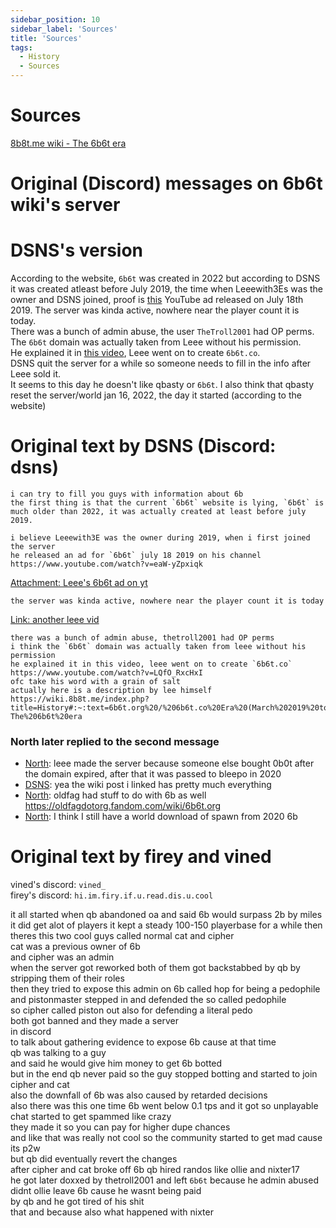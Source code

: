 ```yaml
---
sidebar_position: 10
sidebar_label: 'Sources'
title: 'Sources'
tags:
  - History
  - Sources
---
```


# Sources

[8b8t.me wiki - The 6b6t era](https://wiki.8b8t.me/index.php?title=History#:~:text=6b6t.org%20/%206b6t.co%20Era%20(March%202019%20to%20January%202021),-The%206b6t%20era)

# Original (Discord) messages on 6b6t wiki's server
# DSNS's version
According to the website, `6b6t` was created in 2022 but according to DSNS it was created atleast before July 2019, the time when Leeewith3Es was the owner and DSNS joined, proof is [this](https://www.youtube.com/watch?v=eaW-yZpxiqk) YouTube ad released on July 18th 2019. The server was kinda active, nowhere near the player count it is today.<br/>There was a bunch of admin abuse, the user `TheTroll2001` had OP perms.<br/>
The `6b6t` domain was actually taken from Leee without his permission.<br/>
He explained it in [this video](https://www.youtube.com/watch?v=LQfO_RxcHxI), Leee went on to create `6b6t.co`.<br/>
DSNS quit the server for a while so someone needs to fill in the info after Leee sold it.<br/>
It seems to this day he doesn't like qbasty or `6b6t`.
I also think that qbasty reset the server/world jan 16, 2022, the day it started (according to the website)

# Original text by DSNS (Discord: dsns)
```
i can try to fill you guys with information about 6b
the first thing is that the current `6b6t` website is lying, `6b6t` is much older than 2022, it was actually created at least before july 2019.
```
```
i believe Leeewith3E was the owner during 2019, when i first joined the server
he released an ad for `6b6t` july 18 2019 on his channel https://www.youtube.com/watch?v=eaW-yZpxiqk
```
[Attachment: Leee's 6b6t ad on yt](https://youtu.be/_-GOP7CzC3Q)
```
the server was kinda active, nowhere near the player count it is today
```
[Link: another leee vid](https://youtu.be/p-SY7RqKGnQ)
```
there was a bunch of admin abuse, thetroll2001 had OP perms
i think the `6b6t` domain was actually taken from leee without his permission 
he explained it in this video, leee went on to create `6b6t.co` https://www.youtube.com/watch?v=LQfO_RxcHxI
ofc take his word with a grain of salt
actually here is a description by lee himself https://wiki.8b8t.me/index.php?title=History#:~:text=6b6t.org%20/%206b6t.co%20Era%20(March%202019%20to%20January%202021),-The%206b6t%20era  
```

### North later replied to the second message
- <ins>North</ins>: leee made the server because someone else bought 0b0t after the domain expired, after that it was passed to bleepo in 2020
- <ins>DSNS</ins>: yea the wiki post i linked has pretty much everything
- <ins>North</ins>: oldfag had stuff to do with 6b as well https://oldfagdotorg.fandom.com/wiki/6b6t.org
- <ins>North</ins>: I think I still have a world download of spawn from 2020 6b

# Original text by firey and vined
vined's discord: `vined_`<br/>firey's discord: `hi.im.firy.if.u.read.dis.u.cool`

it all started when qb abandoned oa and said 6b would surpass 2b by miles<br/>
it did get alot of players it kept a steady 100-150 playerbase for a while then theres this two cool guys called normal cat and cipher<br/>
cat was a previous owner of 6b<br/>
and cipher was an admin<br/>
when the server got reworked both of them got backstabbed by qb by stripping them of their roles<br/>
then they tried to expose this admin on 6b called hop for being a pedophile<br/>
and pistonmaster stepped in and defended the so called pedophile<br/>
so cipher called piston out also for defending a literal pedo<br/>
both got banned and they made a server<br/>
in discord<br/>
to talk about gathering evidence to expose 6b cause at that time<br/>
qb was talking to a guy<br/>
and said he would give him money to get 6b botted<br/>
but in the end qb never paid so the guy stopped botting and started to join cipher and cat<br/>
also the downfall of 6b was also caused by retarded decisions<br/>
also there was this one time 6b went below 0.1 tps and it got so unplayable<br/>
chat started to get spammed like crazy<br/>
they made it so you can pay for higher dupe chances<br/>
and like that was really not cool so the community started to get mad cause its p2w<br/>
but qb did eventually revert the changes<br/>
after cipher and cat broke off 6b qb hired randos like ollie and nixter17<br/>
he got later doxxed by thetroll2001  and left `6b6t` because he admin abused <br/>
didnt ollie leave 6b cause he wasnt being paid<br/>
by qb and he got tired of his shit<br/>
that and because also what happened with nixter<br/>
